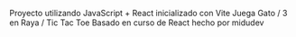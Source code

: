 Proyecto utilizando JavaScript + React inicializado con Vite
Juega  Gato / 3 en Raya / Tic Tac Toe
Basado en curso de React hecho por midudev
